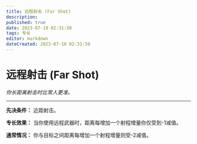 ```yaml
---
title: 远程射击 (Far Shot)
description: 
published: true
date: 2023-07-10 02:31:50
tags: 专长
editor: markdown
dateCreated: 2023-07-10 02:31:50
---
```


# 远程射击 (Far Shot)

_你长距离射击时比常人更准。_

* * *

**先决条件：** 近距射击。

**专长效果：** 当你使用远程武器时，距离每增加一个射程增量你仅受到-1减值。

**通常情况：** 你与目标之间距离每增加一个射程增量则受-2减值。

